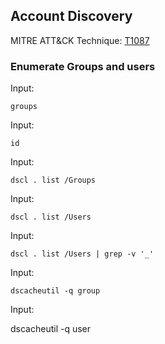 ## Account Discovery

MITRE ATT&CK Technique: [T1087](https://attack.mitre.org/wiki/Technique/T1087)

### Enumerate Groups and users

Input:

    groups

Input:

    id

Input:

    dscl . list /Groups

Input:

    dscl . list /Users

Input:

    dscl . list /Users | grep -v '_'

Input:

    dscacheutil -q group

Input:

dscacheutil -q user
